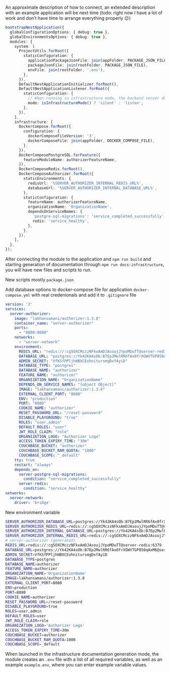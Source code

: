 An approximate description of how to connect, an extended description with an example application will be next time (todo: right now I have a lot of work and don’t have time to arrange everything properly 😉)

```typescript
bootstrapNestApplication({
  globalConfigurationOptions: { debug: true },
  globalEnvironmentsOptions: { debug: true },
  modules: {
    system: [
      ProjectUtils.forRoot({
        staticConfiguration: {
          applicationPackageJsonFile: join(appFolder, PACKAGE_JSON_FILE),
          packageJsonFile: join(rootFolder, PACKAGE_JSON_FILE),
          envFile: join(rootFolder, '.env'),
        },
      }),
      DefaultNestApplicationInitializer.forRoot(),
      DefaultNestApplicationListener.forRoot({
        staticConfiguration: {
          // When running in infrastructure mode, the backend server does not start.
          mode: isInfrastructureMode() ? 'silent' : 'listen',
        },
      }),
    ],
    infrastructure: [
      DockerCompose.forRoot({
        configuration: {
          dockerComposeFileVersion: '3',
          dockerComposeFile: join(appFolder, DOCKER_COMPOSE_FILE),
        },
      }),
      DockerComposePostgreSQL.forFeature({
        featureModuleName: authorizerFeatureName,
      }),
      DockerComposeRedis.forRoot(),
      DockerComposeAuthorizer.forRoot({
        staticEnvironments: {
          redisUrl: '%SERVER_AUTHORIZER_INTERNAL_REDIS_URL%',
          databaseUrl: '%SERVER_AUTHORIZER_INTERNAL_DATABASE_URL%',
        },
        staticConfiguration: {
          featureName: authorizerFeatureName,
          organizationName: 'OrganizationName',
          dependsOnServiceNames: {
            'postgre-sql-migrations': 'service_completed_successfully',
            redis: 'service_healthy',
          },
        },
      }),
    ],
  },
});
```

After connecting the module to the application and `npm run build` and starting generation of documentation through `npm run docs:infrastructure`, you will have new files and scripts to run.

New scripts mostly `package.json`

Add database options to docker-compose file for application `docker-compose.yml` with real credenionals and add it to `.gitignore` file

```yaml
version: '3'
services:
  server-authorizer:
    image: "lakhansamani/authorizer:1.3.8"
    container_name: "server-authorizer"
    ports:
      - "8080:8080"
    networks:
      - "server-network"
    environment:
      REDIS_URL: "redis://:cgSOXCMczzNFkxAmDJAsoujJYpoMDuTT@server-redis:6379"
      DATABASE_URL: "postgres://Yk42KA4sOb:B7Ep2MwlRR6fAx0frXGWVTGP850qAxM6@server-postgre-sql:5432/authorizer"
      ADMIN_SECRET: "VfKSfPPljhHBXCEohnitursmgDxfAyiD"
      DATABASE_TYPE: "postgres"
      DATABASE_NAME: "authorizer"
      FEATURE_NAME: "authorizer"
      ORGANIZATION_NAME: "OrganizationName"
      DEPENDS_ON_SERVICE_NAMES: "[object Object]"
      IMAGE: "lakhansamani/authorizer:1.3.8"
      EXTERNAL_CLIENT_PORT: "8080"
      ENV: "production"
      PORT: "8080"
      COOKIE_NAME: "authorizer"
      RESET_PASSWORD_URL: "/reset-password"
      DISABLE_PLAYGROUND: "true"
      ROLES: "user,admin"
      DEFAULT_ROLES: "user"
      JWT_ROLE_CLAIM: "role"
      ORGANIZATION_LOGO: "Authorizer Logo"
      ACCESS_TOKEN_EXPIRY_TIME: "30m"
      COUCHBASE_BUCKET: "authorizer"
      COUCHBASE_BUCKET_RAM_QUOTA: "1000"
      COUCHBASE_SCOPE: "_default"
    tty: true
    restart: "always"
    depends_on:
      server-postgre-sql-migrations:
        condition: "service_completed_successfully"
      server-redis:
        condition: "service_healthy"
networks:
  server-network:
    driver: 'bridge'
```

New environment variable

```bash
SERVER_AUTHORIZER_DATABASE_URL=postgres://Yk42KA4sOb:B7Ep2MwlRR6fAx0frXGWVTGP850qAxM6@server-postgre-sql:5432/authorizer?schema=public
SERVER_AUTHORIZER_REDIS_URL=redis://:cgSOXCMczzNFkxAmDJAsoujJYpoMDuTT@server-redis:6379
SERVER_AUTHORIZER_INTERNAL_DATABASE_URL=postgres://Yk42KA4sOb:B7Ep2MwlRR6fAx0frXGWVTGP850qAxM6@server-postgre-sql:5432/authorizer
SERVER_AUTHORIZER_INTERNAL_REDIS_URL=redis://:cgSOXCMczzNFkxAmDJAsoujJYpoMDuTT@server-redis:6379
# server-authorizer (generated)
REDIS_URL=redis://:cgSOXCMczzNFkxAmDJAsoujJYpoMDuTT@server-redis:6379
DATABASE_URL=postgres://Yk42KA4sOb:B7Ep2MwlRR6fAx0frXGWVTGP850qAxM6@server-postgre-sql:5432/authorizer
ADMIN_SECRET=VfKSfPPljhHBXCEohnitursmgDxfAyiD
DATABASE_TYPE=postgres
DATABASE_NAME=authorizer
FEATURE_NAME=authorizer
ORGANIZATION_NAME='OrganizationName'
IMAGE=lakhansamani/authorizer:1.3.8
EXTERNAL_CLIENT_PORT=8080
ENV=production
PORT=8080
COOKIE_NAME=authorizer
RESET_PASSWORD_URL=/reset-password
DISABLE_PLAYGROUND=true
ROLES=user,admin
DEFAULT_ROLES=user
JWT_ROLE_CLAIM=role
ORGANIZATION_LOGO='Authorizer Logo'
ACCESS_TOKEN_EXPIRY_TIME=30m
COUCHBASE_BUCKET=authorizer
COUCHBASE_BUCKET_RAM_QUOTA=1000
COUCHBASE_SCOPE=_default
```

When launched in the infrastructure documentation generation mode, the module creates an `.env` file with a list of all required variables, as well as an example `example.env`, where you can enter example variable values.
